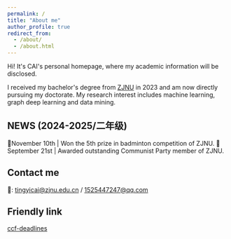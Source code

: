 ```yaml
---
permalink: /
title: "About me"
author_profile: true
redirect_from: 
  - /about/
  - /about.html
---
```


Hi! It's CAI's personal homepage, where my academic information will be disclosed.

I received my bachelor's degree from [ZJNU](https://www.zjnu.edu.cn/main.htm) in 2023 and am now directly pursuing my doctorate.
My research interest includes machine learning, graph deep learning and data mining.


NEWS (2024-2025/二年级)
-----

🏸November 10th | Won the 5th prize in badminton competition of ZJNU.
🥇September 21st | Awarded outstanding Communist Party member of ZJNU.


Contact me
------
📧: tingyicai@zjnu.edu.cn / 1525447247@qq.com

Friendly link
-----
[ccf-deadlines](https://ccfddl.com/)
